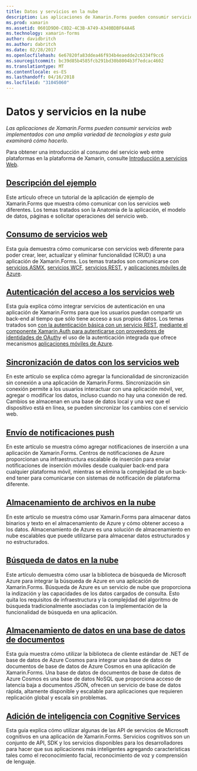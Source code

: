 ```yaml
---
title: Datos y servicios en la nube
description: Las aplicaciones de Xamarin.Forms pueden consumir servicios web implementados con una amplia variedad de tecnologías y esta guía examinará cómo hacerlo.
ms.prod: xamarin
ms.assetid: 0601D9D0-C8D2-4C3B-A749-A340BDBF64A4ß
ms.technology: xamarin-forms
author: davidbritch
ms.author: dabritch
ms.date: 02/28/2017
ms.openlocfilehash: 6e67820fa83ddea46f934b4eaedde2c6334f9cc6
ms.sourcegitcommit: bc39d85b4585fcb291bd30b8004b3f7edcac4602
ms.translationtype: MT
ms.contentlocale: es-ES
ms.lasthandoff: 04/16/2018
ms.locfileid: "31045060"
---
```

# <a name="data--cloud-services"></a>Datos y servicios en la nube

_Las aplicaciones de Xamarin.Forms pueden consumir servicios web implementados con una amplia variedad de tecnologías y esta guía examinará cómo hacerlo._

Para obtener una introducción al consumo del servicio web entre plataformas en la plataforma de Xamarin, consulte [Introducción a servicios Web](~/cross-platform/data-cloud/web-services/index.md).

## <a name="understanding-the-samplexamarin-formsdata-cloudwalkthroughmd"></a>[Descripción del ejemplo](~/xamarin-forms/data-cloud/walkthrough.md)

Este artículo ofrece un tutorial de la aplicación de ejemplo de Xamarin.Forms que muestra cómo comunicar con los servicios web diferentes. Los temas tratados son la Anatomía de la aplicación, el modelo de datos, páginas e solicitar operaciones del servicio web.

## <a name="consuming-web-servicesxamarin-formsdata-cloudconsumingindexmd"></a>[Consumo de servicios web](~/xamarin-forms/data-cloud/consuming/index.md)

Esta guía demuestra cómo comunicarse con servicios web diferente para poder crear, leer, actualizar y eliminar funcionalidad (CRUD) a una aplicación de Xamarin.Forms. Los temas tratados son comunicarse con [servicios ASMX](consuming/asmx.md), [servicios WCF](consuming/wcf.md), [servicios REST](consuming/rest.md), y [aplicaciones móviles de Azure](consuming/azure.md).

## <a name="authenticating-access-to-web-servicesxamarin-formsdata-cloudauthenticationindexmd"></a>[Autenticación del acceso a los servicios web](~/xamarin-forms/data-cloud/authentication/index.md)

Esta guía explica cómo integrar servicios de autenticación en una aplicación de Xamarin.Forms para que los usuarios puedan compartir un back-end al tiempo que sólo tiene acceso a sus propios datos. Los temas tratados son [con la autenticación básica con un servicio REST](authentication/rest.md), [mediante el componente Xamarin.Auth para autenticarse con proveedores de identidades de OAuth](authentication/oauth.md)y el uso de la autenticación integrada que ofrece mecanismos [aplicaciones móviles de Azure](authentication/azure.md).

## <a name="synchronizing-data-with-web-servicessyncindexmd"></a>[Sincronización de datos con los servicios web](sync/index.md)

En este artículo se explica cómo agregar la funcionalidad de sincronización sin conexión a una aplicación de Xamarin.Forms. Sincronización sin conexión permite a los usuarios interactuar con una aplicación móvil, ver, agregar o modificar los datos, incluso cuando no hay una conexión de red. Cambios se almacenan en una base de datos local y una vez que el dispositivo está en línea, se pueden sincronizar los cambios con el servicio web.

## <a name="sending-push-notificationspush-notificationsindexmd"></a>[Envío de notificaciones push](push-notifications/index.md)

En este artículo se muestra cómo agregar notificaciones de inserción a una aplicación de Xamarin.Forms. Centros de notificaciones de Azure proporcionan una infraestructura escalable de inserción para enviar notificaciones de inserción móviles desde cualquier back-end para cualquier plataforma móvil, mientras se elimina la complejidad de un back-end tener para comunicarse con sistemas de notificación de plataforma diferente.

## <a name="storing-files-in-the-cloudstorageindexmd"></a>[Almacenamiento de archivos en la nube](storage/index.md)

En este artículo se muestra cómo usar Xamarin.Forms para almacenar datos binarios y texto en el almacenamiento de Azure y cómo obtener acceso a los datos. Almacenamiento de Azure es una solución de almacenamiento en nube escalables que puede utilizarse para almacenar datos estructurados y no estructurados.

## <a name="searching-data-in-the-cloudsearchindexmd"></a>[Búsqueda de datos en la nube](search/index.md)

Este artículo demuestra cómo usar la biblioteca de búsqueda de Microsoft Azure para integrar la búsqueda de Azure en una aplicación de Xamarin.Forms. Búsqueda de Azure es un servicio de nube que proporciona la indización y las capacidades de los datos cargados de consulta. Esto quita los requisitos de infraestructura y la complejidad del algoritmo de búsqueda tradicionalmente asociadas con la implementación de la funcionalidad de búsqueda en una aplicación.

## <a name="storing-data-in-a-document-databasecosmosdbindexmd"></a>[Almacenamiento de datos en una base de datos de documentos](cosmosdb/index.md)

Esta guía muestra cómo utilizar la biblioteca de cliente estándar de .NET de base de datos de Azure Cosmos para integrar una base de datos de documentos de base de datos de Azure Cosmos en una aplicación de Xamarin.Forms. Una base de datos de documentos de base de datos de Azure Cosmos es una base de datos NoSQL que proporciona acceso de latencia baja a documentos JSON, ofrecen un servicio de base de datos rápida, altamente disponible y escalable para aplicaciones que requieren replicación global y escala sin problemas.

## <a name="adding-intelligence-with-cognitive-servicescognitive-servicesindexmd"></a>[Adición de inteligencia con Cognitive Services](cognitive-services/index.md)

Esta guía explica cómo utilizar algunas de las API de servicios de Microsoft cognitivos en una aplicación de Xamarin.Forms. Servicios cognitivos son un conjunto de API, SDK y los servicios disponibles para los desarrolladores para hacer que sus aplicaciones más inteligentes agregando características tales como el reconocimiento facial, reconocimiento de voz y comprensión de lenguaje.
